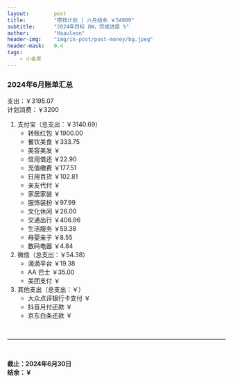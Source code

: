 ```yaml
---
layout:        post
title:         "攒钱计划 | 六月结余 ￥54000"
subtitle:      "2024年目标 8W，完成进度 %"
author:        "Haauleon"
header-img:    "img/in-post/post-money/bg.jpeg"
header-mask:   0.4
tags:
    - 小金库
---
```


### 2024年6月账单汇总             
支出：￥3195.07         
计划消费：￥3200        

1. 支付宝（总支出：￥3140.69）   
    - 转账红包 ￥1900.00   
    - 餐饮美食 ￥333.75      
    - 美容美发 ￥     
    - 信用借还 ￥22.90      
    - 充值缴费 ￥177.51         
    - 日用百货 ￥102.81           
    - 亲友代付 ￥     
    - 家居家装 ￥    
    - 服饰装扮 ￥97.99    
    - 文化休闲 ￥26.00       
    - 交通出行 ￥406.96        
    - 生活服务 ￥59.38
    - 母婴亲子 ￥8.55
    - 数码电器 ￥4.84     
2. 微信（总支出：￥54.38）      
    - 滴滴平台 ￥19.38       
    - AA 巴士 ￥35.00       
    - 美团支付 ￥       
3. 其他支出（总支出：￥）     
    - 大众点评银行卡支付 ￥    
    - 抖音月付还款 ￥    
    - 京东白条还款 ￥   

<br>

---

<br>

**截止：2024年6月30日**      
**结余：￥**        
